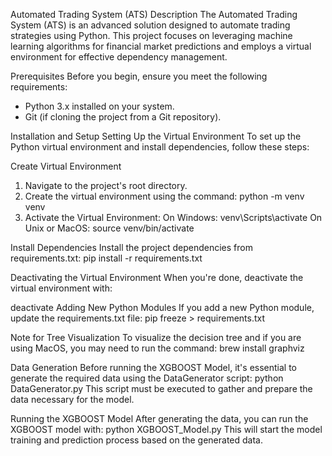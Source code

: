 Automated Trading System (ATS)
Description
The Automated Trading System (ATS) is an advanced solution designed to automate trading strategies using Python. This project focuses on leveraging machine learning algorithms for financial market predictions and employs a virtual environment for effective dependency management.

Prerequisites
Before you begin, ensure you meet the following requirements:
- Python 3.x installed on your system.
- Git (if cloning the project from a Git repository).

Installation and Setup
Setting Up the Virtual Environment
To set up the Python virtual environment and install dependencies, follow these steps:

Create Virtual Environment
1. Navigate to the project's root directory.
2. Create the virtual environment using the command: 
python -m venv venv
3. Activate the Virtual Environment:
On Windows:
venv\Scripts\activate
On Unix or MacOS:
source venv/bin/activate

Install Dependencies
Install the project dependencies from requirements.txt:
pip install -r requirements.txt

Deactivating the Virtual Environment
When you're done, deactivate the virtual environment with:

deactivate
Adding New Python Modules
If you add a new Python module, update the requirements.txt file:
pip freeze > requirements.txt

Note for Tree Visualization
To visualize the decision tree and if you are using MacOS, you may need to run the command:
brew install graphviz


Data Generation
Before running the XGBOOST Model, it's essential to generate the required data using the DataGenerator script:
python DataGenerator.py
This script must be executed to gather and prepare the data necessary for the model.

Running the XGBOOST Model
After generating the data, you can run the XGBOOST model with:
python XGBOOST_Model.py
This will start the model training and prediction process based on the generated data.